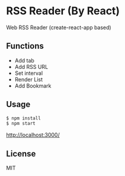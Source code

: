 # RSS Reader (By React)

Web RSS Reader (create-react-app based)

## Functions

* Add tab
* Add RSS URL
* Set interval
* Render List
* Add Bookmark

## Usage

```bash
$ npm install
$ npm start
```

[http://localhost:3000/](http://localhost:3000/)

## License

MIT
